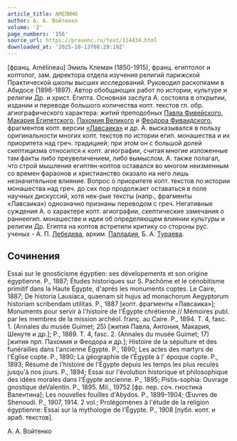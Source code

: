 ```yaml
---
article_title: АМЕЛИНО
author: А. А. Войтенко
volume: '2'
page_numbers: '156'
source_url: https://pravenc.ru/text/114434.html
downloaded_at: '2025-10-13T08:29:19Z'
---
```


[франц. Amélineau] Эмиль Клеман (1850-1915), франц. египтолог и коптолог, зам. директора отдела изучения религий парижской Практической школы высших исследований. Руководил раскопками в Абидосе (1896-1897). Автор обобщающих работ по истории, культуре и религии Др. и христ. Египта. Основная заслуга А. состояла в открытии, издании и переводе большого количества копт. текстов гл. обр. агиографического характера: житий преподобных [Павла Фивейского](<https://pravenc.ru/text/Павла Фивейского.html>), [Макария Египетского](<https://pravenc.ru/text/Макария Египетского.html>), [Пахомия Великого](<https://pravenc.ru/text/Пахомий Великий.html>) и [Феодора Фиваидского](<https://pravenc.ru/text/Феодора Фиваидского.html>), фрагментов копт. версии [«Лавсаика»](<https://pravenc.ru/text/ Лавсаика .html>) и др. А. высказывался в пользу оригинальности многих копт. текстов по истории егип. монашества и их приоритета над греч. традицией; при этом он с большой долей скептицизма относился к копт. агиографии, считая многие изложенные там факты либо преувеличением, либо вымыслом. А. также полагал, что строй мышления египтян-коптов оставался во многом неизменным со времен фараонов и христианство оказало на него лишь незначительное влияние. Вопрос о приоритете копт. текстов по истории монашества над греч. до сих пор продолжает оставаться в поле научных дискуссий, хотя нек-рые тексты (напр., фрагменты «Лавсаика») однозначно признаны переводом с греч. Негативные суждения А. о характере копт. агиографии, скептические замечания о раннеегип. монашестве и идеи об определяющем влиянии культуры и религии Др. Египта на коптов встретили критику со стороны рус. ученых - А. П. [Лебедева](https://pravenc.ru/text/Лебедев.html), архим. [Палладия](https://pravenc.ru/text/Палладий.html), Б. А. [Тураева](https://pravenc.ru/text/Тураева.html).

## Сочинения

Essai sur le gnosticisme égyptien: ses dévelopements et son origine égyptienne. P., 1887; Études historiques sur S. Pachôme et le cénobitisme primitif dans la Haute Égypte, d'après les monuments coptes. Le Caire, 1887; De historia Lausiaca, quaenam sit hujus ad monachorum Aegyptorum historiam scribendam utilitas. P., 1887 [копт. фрагменты «Лавсаика»]; Monuments pour servir à l'histoire de l'Égypte chrétienne // Mémoires publ. par les membres de la mission archéol. franç. au Caire. P., 1894. T. 4, fasc. 1. (Annales du musée Guimet; 25) [жития Павла, Антония, Макария, Шенуте и др.]; P., 1889. T. 4, fasc. 2. (Annales du musée Guimet; 17) [жития прп. Пахомия и Феодора и др.]; Histoire de la sépulture et des funérailles dans l'ancienne Égypte. P., 1890; Les actes des martyrs de l'Église copte. P., 1890; La géographie de l'Égypte à l' époque copte. P., 1893; Résumé de l'histoire de l'Égypte depuis les temps les plus reculés jusqu'à nos jours. P., 1894; Essai sur l'évolution historique et philosophique des idées morales dans l'Égypte ancienne. P., 1895; Pistis-sophia: Ouvrage gnostique deValentin. P., 1895. Mil., 19752 [фр. пер. соч. гностика Валентина]; Les nouvelles fouilles d'Abydos. P., 1899-1904; Œuvres de Shenoudi. P., 1907, 1914. 2 vol.; Prolégomènes à l'étude de la religion égyptienne: Essai sur la mythologie de l'Égypte. P., 1908 [публ. копт. и араб. текстов].

А. А. Войтенко
